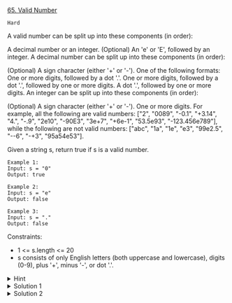 [65. Valid Number](https://leetcode.com/problems/valid-number/description/)

`Hard`

A valid number can be split up into these components (in order):

A decimal number or an integer.
(Optional) An 'e' or 'E', followed by an integer.
A decimal number can be split up into these components (in order):

(Optional) A sign character (either '+' or '-').
One of the following formats:
One or more digits, followed by a dot '.'.
One or more digits, followed by a dot '.', followed by one or more digits.
A dot '.', followed by one or more digits.
An integer can be split up into these components (in order):

(Optional) A sign character (either '+' or '-').
One or more digits.
For example, all the following are valid numbers: ["2", "0089", "-0.1", "+3.14", "4.", "-.9", "2e10", "-90E3", "3e+7", "+6e-1", "53.5e93", "-123.456e789"], while the following are not valid numbers: ["abc", "1a", "1e", "e3", "99e2.5", "--6", "-+3", "95a54e53"].

Given a string s, return true if s is a valid number.

```
Example 1:
Input: s = "0"
Output: true

Example 2:
Input: s = "e"
Output: false

Example 3:
Input: s = "."
Output: false
```

Constraints:

- 1 <= s.length <= 20
- s consists of only English letters (both uppercase and lowercase), digits (0-9), plus '+', minus '-', or dot '.'.

<details>
<summary>Hint</summary>

check if "e" or "E" exists first.
if not exist, check if it is integer
if exist, break two parts and check if both is valid integer
</details>

<details>
<summary>Solution 1</summary>

```python
class Solution:
    def isNumber(self, s: str) -> bool:
        e = dot = digit = False

        for i, c in enumerate(s):
            if c.isdigit():
                digit = True

            elif c in '+-':
                if i > 0 and s[i-1] not in 'Ee':
                    return False

            elif c in 'Ee':
                if e or not digit:
                    return False
                e = True
                digit = False
            elif c == '.':
                if dot or e:
                    return False
                dot = True
            else:
                return False
        return digit
```
</details>

<details>
<summary>Solution 2</summary>

[HuifengGuan](https://www.youtube.com/watch?v=REIQXR5p2Uo)
</details>